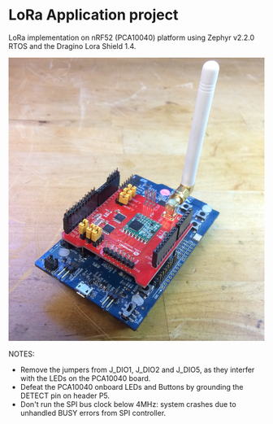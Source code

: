 # LoRa Application project
LoRa implementation on nRF52 (PCA10040) platform using Zephyr v2.2.0 RTOS and the Dragino Lora Shield 1.4. 

![Hardware setup](https://github.com/foldedtoad/lora_app/blob/master/docs/LoRa_Hardware.jpg)

NOTES:
* Remove the jumpers from J_DIO1, J_DIO2 and J_DIO5, as they interfer with the LEDs on the PCA10040 board.
* Defeat the PCA10040 onboard LEDs and Buttons by grounding the DETECT pin on header P5.
* Don't run the SPI bus clock below 4MHz: system crashes due to unhandled BUSY errors from SPI controller.
